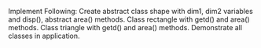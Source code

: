 Implement Following:
      Create abstract class shape with dim1, dim2 variables and disp(), abstract area() methods. 
        Class rectangle with getd() and area() methods.
             Class triangle with getd() and area() methods. Demonstrate all classes in application.
